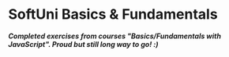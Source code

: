 # SoftUni Basics & Fundamentals


_**Completed exercises from courses "Basics/Fundamentals with JavaScript". Proud but still long way to go! :)**_
